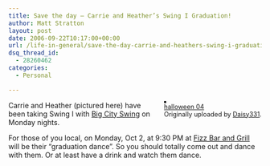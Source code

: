 ```yaml
---
title: Save the day – Carrie and Heather’s Swing I Graduation!
author: Matt Stratton
layout: post
date: 2006-09-22T10:17:00+00:00
url: /life-in-general/save-the-day-carrie-and-heathers-swing-i-graduation
dsq_thread_id:
  - 28260462
categories:
  - Personal

---
```

<div style="float:right;margin-left:10px;margin-bottom:10px;">
  <a href="http://www.flickr.com/photos/daisy331/71957752/" title="photo sharing"><img src="http://static.flickr.com/20/71957752_c984f1b584_m.jpg" alt="" style="border:solid 2px #000000;" /></a> <br /> <span style="font-size:.9em;margin-top:0;"> <a href="http://www.flickr.com/photos/daisy331/71957752/">halloween 04</a> <br /> Originally uploaded by <a href="http://www.flickr.com/people/daisy331/">Daisy331</a>. </span>
</div>

Carrie and Heather (pictured here) have been taking Swing I with [Big City Swing][1] on Monday nights.

For those of you local, on Monday, Oct 2, at 9:30 PM at [Fizz Bar and Grill][2] will be their &#8220;graduation dance&#8221;. So you should totally come out and dance with them. Or at least have a drink and watch them dance.

 [1]: http://bigcityswing.com/
 [2]: http://fizzchicago.com